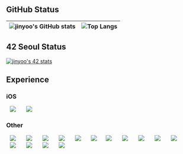 ## GitHub Status
| ![jinyoo's GitHub stats](https://github-readme-stats.vercel.app/api?username=Rob-Yoo&show_icons=true&hide_border=true&theme=dark) | ![Top Langs](https://github-readme-stats.vercel.app/api/top-langs/?username=Rob-Yoo&layout=donut&hide_border=true&theme=dark) |
| ------------- | ------------- |

## 42 Seoul Status
[![jinyoo's 42 stats](https://badge42.vercel.app/api/v2/cl1qex5u8004509mthnwqlmwp/stats?cursusId=21&coalitionId=86)](https://github.com/JaeSeoKim/badge42)
<br>

## Experience
### iOS
<img src="https://img.shields.io/badge/Swift-EC7845?style=flat-square&logo=swift&logoColor=white" style="height : auto; margin-left : 10px; margin-right : 10px;"/>&nbsp;
<img src="https://img.shields.io/badge/Xcode-3671DD?style=flat-square&logo=Xcode&logoColor=white" style="height : auto; margin-left : 10px; margin-right : 10px;"/>&nbsp;

### Other
 <img src="https://img.shields.io/badge/HTML5-E34F26?style=flat-square&logo=HTML5&logoColor=white" style="height : auto; margin-left : 10px; margin-right : 10px;"/>&nbsp;
<img src="https://img.shields.io/badge/CSS3-1572B6?style=flat-square&logo=CSS3&logoColor=white" style="height : auto; margin-left : 10px; margin-right : 10px;"/>&nbsp;
<img src="https://img.shields.io/badge/JavaScript-F7DF1E?style=flat-square&logo=JavaScript&logoColor=white" style="height : auto; margin-left : 10px; margin-right : 10px;"/>&nbsp;
<img src="https://img.shields.io/badge/TypeScript-3178C6?style=flat-square&logo=TypeScript&logoColor=white" style="height : auto; margin-left : 10px; margin-right : 10px;"/>&nbsp;
<img src="https://img.shields.io/badge/React-61DAFB?style=flat-square&logo=React&logoColor=white" style="height : auto; margin-left : 10px; margin-right : 10px;"/>&nbsp;
<img src="https://img.shields.io/badge/Redux-%23593d88.svg?style=flat-square&logo=redux&logoColor=white" style="height : auto; margin-left : 10px; margin-right : 10px;"/>
<img src="https://img.shields.io/badge/C-A8B9CC?style=flat-square&logo=C&logoColor=white" style="height : auto; margin-left : 10px; margin-right : 10px;"/>&nbsp;
<img src="https://img.shields.io/badge/C++-%2300599C?style=flat-square&logo=C%2B%2B&logoColor=white" style="height : auto; margin-left : 10px; margin-right : 10px;"/>&nbsp;
<img src="https://img.shields.io/badge/Python-3776AB?style=flat-square&logo=Python&logoColor=white" style="height : auto; margin-left : 10px; margin-right : 10px;"/>&nbsp;
<img src="https://img.shields.io/badge/Java-007396?style=flat-square&logo=Java&logoColor=white" style="height : auto; margin-left : 10px; margin-right : 10px;"/>&nbsp;
<img src="https://img.shields.io/badge/React Native-%2320232a.svg?style=flat-square&logo=react&logoColor=%2361DAFB" style="height : auto; margin-left : 10px; margin-right : 10px;"/>&nbsp;
<img src="https://img.shields.io/badge/Firebase-039BE5?style=flat-square&logo=Firebase&logoColor=white" style="height : auto; margin-left : 10px; margin-right : 10px;"/>&nbsp;
<img src="https://img.shields.io/badge/Docker-%230db7ed.svg?style=flat-square&logo=docker&logoColor=white" style="height : auto; margin-left : 10px; margin-right : 10px;"/>&nbsp;
<img src="https://img.shields.io/badge/Visual Studio Code-007ACC?style=flat-square&logo=Visual Studio Code&logoColor=white" style="height : auto; margin-left : 10px; margin-right : 10px;"/>&nbsp;
<img src="https://img.shields.io/badge/VIM-%2311AB00.svg?style=flat-square&logo=vim&logoColor=white" style="height : auto; margin-left : 10px; margin-right : 10px;"/>
